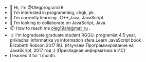 - 👋 Hi, I’m @Olegprogram28
- 👀 I’m interested in programming, chgk, pk. 
- 🌱 I’m currently learning ..C++,Java, JavaScript.
- 💞️ I’m looking to collaborate on JavaScript, Java. 
- 📫 How to reach me  oleg19ahj@mail.ru .
- ☺ I'm tograduate 
graduate student RGGU. programist 4.5 year, prikladnai informatika vs information sfera.Learn JavaScript  book Elizabeth Robson  2017 RU. (Изучаем Программирование на   JavaScript, 2017 год :) (Прикладная информатика в ИС)
- I learned it for 1 month. 
<!---
Olegprogram28/Olegprogram28 is a ✨ special ✨ repository because its `README.md` (this file) appears on your GitHub profile.
You can click the Preview link to take a look at your changes.
--->
